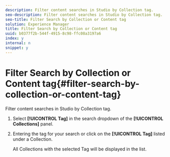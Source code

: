 ```yaml
---
description: Filter content searches in Studio by Collection tag.
seo-description: Filter content searches in Studio by Collection tag.
seo-title: Filter Search by Collection or Content tag
solution: Experience Manager
title: Filter Search by Collection or Content tag
uuid: b0377f2b-544f-4915-8c98-ffc08a3197a6
index: y
internal: n
snippet: y
---
```


# Filter Search by Collection or Content tag{#filter-search-by-collection-or-content-tag}

Filter content searches in Studio by Collection tag.

1. Select **[!UICONTROL Tag]** in the search dropdown of the **[!UICONTROL Collections]** panel.
1. Entering the tag for your search or click on the **[!UICONTROL Tag]** listed under a Collection.

   All Collections with the selected Tag will be displayed in the list.